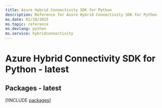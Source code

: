 ```yaml
---
title: Azure Hybrid Connectivity SDK for Python
description: Reference for Azure Hybrid Connectivity SDK for Python
ms.date: 01/28/2025
ms.topic: reference
ms.devlang: python
ms.service: hybridconnectivity
---
```

# Azure Hybrid Connectivity SDK for Python - latest
## Packages - latest
[!INCLUDE [packages](hybrid-connectivity-index.md)]